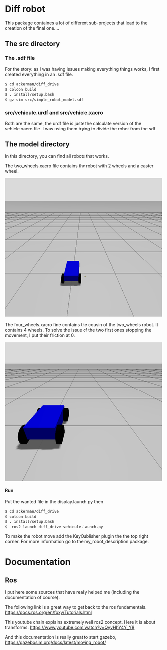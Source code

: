# Diff robot

This package containes a lot of different sub-projects that lead to the creation of the final one....

## The src directory

### The .sdf file
For the story: as I was having issues making everything things works, I first created everything in an .sdf file.

```bash
$ cd ackerman/diff_drive
$ colcon build
$ . install/setup.bash
$ gz sim src/simple_robot_model.sdf 
```
### src/vehicule.urdf and src/vehicle.xacro

Both are the same, the urdf file is juste the calculate version of the vehicle.xacro file. I was using them trying to divide the robot from the sdf.



## The model directory

In this directory, you can find all robots that works.

The two_wheels.xacro file contains the robot with 2 wheels and a caster wheel.

![Texte alternatif](images/two_wheels.png "two_wheels.xacro")


The four_wheels.xacro fine contains the cousin of the two_wheels robot. It contains 4 wheels. To solve the issue of the two first ones stopping the movement, I put their friction at 0.

![Texte alternatif](images/four_wheels.png "four_wheels.xacro")

#### Run

Put the wanted file in the display.launch.py then

```bash
$ cd ackerman/diff_drive
$ colcon build
$ . install/setup.bash
$  ros2 launch diff_drive vehicule.launch.py 
```

To make the robot move add the KeyOublisher plugin the the top right corner. For more information go to the my_robot_description package.

# Documentation

## Ros

I put here some sources that have really helped me (including the documentation of course).

The following link is a great way to get back to the ros fundamentals.
https://docs.ros.org/en/foxy/Tutorials.html

This youtube chain explains extremely well ros2 concept. Here it is about transforms.
https://www.youtube.com/watch?v=QyvHhY4Y_Y8

And this documentation is really great to start gazebo,
https://gazebosim.org/docs/latest/moving_robot/